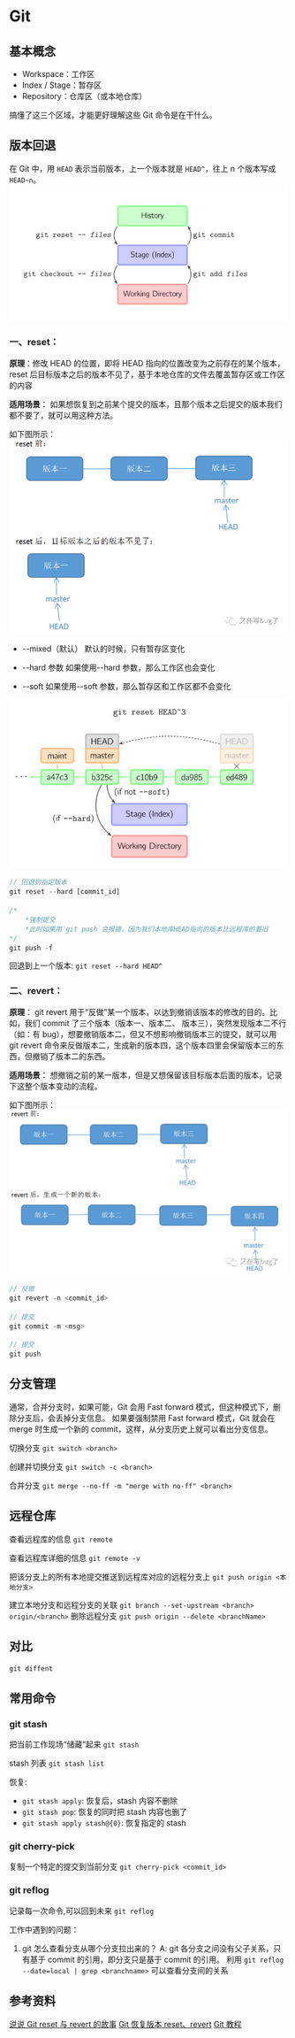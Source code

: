 # Git

## 基本概念

- Workspace：工作区
- Index / Stage：暂存区
- Repository：仓库区（或本地仓库）

搞懂了这三个区域，才能更好理解这些 Git 命令是在干什么。

## 版本回退

在 Git 中，用 `HEAD` 表示当前版本，上一个版本就是 `HEAD^`，往上 n 个版本写成 `HEAD~n`。
![image](../img/1.png)

### 一、reset：

**原理**：修改 HEAD 的位置，即将 HEAD 指向的位置改变为之前存在的某个版本，reset 后目标版本之后的版本不见了，基于本地仓库的文件去覆盖暂存区或工作区的内容

**适用场景**： 如果想恢复到之前某个提交的版本，且那个版本之后提交的版本我们都不要了，就可以用这种方法。

如下图所示：
![image](../img/3.png)

- --mixed（默认）
  默认的时候，只有暂存区变化

- --hard 参数
  如果使用--hard 参数，那么工作区也会变化

- --soft
  如果使用--soft 参数，那么暂存区和工作区都不会变化

![image](../img/2.jpeg)

```javascript
// 回退到指定版本
git reset --hard [commit_id]

/*
    *强制提交
    *此时如果用`git push`会报错，因为我们本地库HEAD指向的版本比远程库的要旧
*/
git push -f
```

回退到上一个版本:
`git reset --hard HEAD^`

### 二、revert：

**原理**： git revert 用于“反做”某一个版本，以达到撤销该版本的修改的目的。比如，我们 commit 了三个版本（版本一、版本二、 版本三），突然发现版本二不行（如：有 bug），想要撤销版本二，但又不想影响撤销版本三的提交，就可以用 git revert 命令来反做版本二，生成新的版本四，这个版本四里会保留版本三的东西，但撤销了版本二的东西。

**适用场景**： 想撤销之前的某一版本，但是又想保留该目标版本后面的版本，记录下这整个版本变动的流程。

如下图所示：
![image](../img/4.png)

```javascript
// 反做
git revert -n <commit_id>

// 提交
git commit -m <msg>

// 提交
git push
```

## 分支管理

通常，合并分支时，如果可能，Git 会用 Fast forward 模式，但这种模式下，删除分支后，会丢掉分支信息。
如果要强制禁用 Fast forward 模式，Git 就会在 merge 时生成一个新的 commit，这样，从分支历史上就可以看出分支信息。

切换分支
`git switch <branch>`

创建并切换分支
`git switch -c <branch>`

合并分支
`git merge --no-ff -m "merge with no-ff" <branch>`

## 远程仓库

查看远程库的信息
`git remote`

查看远程库详细的信息
`git remote -v`

把该分支上的所有本地提交推送到远程库对应的远程分支上
`git push origin <本地分支>`

建立本地分支和远程分支的关联
`git branch --set-upstream <branch> origin/<branch>`
删除远程分支
`git push origin --delete <branchName>`

## 对比

`git diffent`

## 常用命令

### git stash

把当前工作现场“储藏”起来
`git stash`

stash 列表
`git stash list`

恢复:

- `git stash apply`: 恢复后，stash 内容不删除
- `git stash pop`: 恢复的同时把 stash 内容也删了
- `git stash apply stash@{0}`: 恢复指定的 stash

### git cherry-pick

复制一个特定的提交到当前分支
`git cherry-pick <commit_id>`

### git reflog

记录每一次命令,可以回到未来
`git reflog`

工作中遇到的问题：

1. git 怎么查看分支从哪个分支拉出来的？
   A: git 各分支之间没有父子关系，只有基于 commit 的引用，即分支只是基于 commit 的引用。
   利用 `git reflog --date=local | grep <branchname>` 可以查看分支间的关系

## 参考资料

[说说 Git reset 与 revert 的故事](https://zhuanlan.zhihu.com/p/32412959)
[Git 恢复版本 reset、revert](https://mp.weixin.qq.com/s?src=11&timestamp=1627376793&ver=3216&signature=ZuuFdStq4Wy0SK*ite4gqayr3mk6qeTadanKDyzdh2zEJZTjzBclXHjOEMtKrJtEt9DwtNOvBkQNiL6pM9*kFf-zv1flHxkwMN*0owKFnvHuWfVUodJywB319knJYeaZ&new=1)
[Git 教程](https://cloud.tencent.com/developer/chapter/12769)
